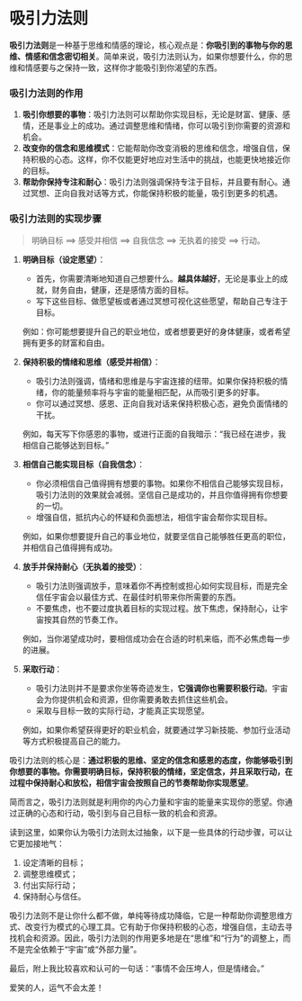 # 吸引力法则

**吸引力法则**是一种基于思维和情感的理论，核心观点是：**你吸引到的事物与你的思维、情感和信念密切相关**。简单来说，吸引力法则认为，如果你想要什么，你的思维和情感要与之保持一致，这样你才能吸引到你渴望的东西。

### 吸引力法则的作用

1. **吸引你想要的事物**：吸引力法则可以帮助你实现目标，无论是财富、健康、感情，还是事业上的成功。通过调整思维和情绪，你可以吸引到你需要的资源和机会。
2. **改变你的信念和思维模式**：它能帮助你改变消极的思维和信念，增强自信，保持积极的心态。这样，你不仅能更好地应对生活中的挑战，也能更快地接近你的目标。
3. **帮助你保持专注和耐心**：吸引力法则强调保持专注于目标，并且要有耐心。通过冥想、正向自我对话等方式，你能保持积极的能量，吸引到更多的机遇。

### 吸引力法则的实现步骤

> 明确目标 ==> 感受并相信 ==> 自我信念 ==> 无执着的接受 ==> 行动。

1. **明确目标（设定愿望）**：

   - 首先，你需要清晰地知道自己想要什么。**越具体越好**，无论是事业上的成就，财务自由，健康，还是感情方面的目标。
   - 写下这些目标、做愿望板或者通过冥想可视化这些愿望，帮助自己专注于目标。

   例如：你可能想要提升自己的职业地位，或者想要更好的身体健康，或者希望拥有更多的财富和自由。

2. **保持积极的情绪和思维（感受并相信）**：

   - 吸引力法则强调，情绪和思维是与宇宙连接的纽带。如果你保持积极的情绪，你的能量频率将与宇宙的能量相匹配，从而吸引更多的好事。
   - 你可以通过冥想、感恩、正向自我对话来保持积极心态，避免负面情绪的干扰。

   例如，每天写下你感恩的事物，或进行正面的自我暗示：“我已经在进步，我相信自己能够达到目标。”

3. **相信自己能实现目标（自我信念）**：

   - 你必须相信自己值得拥有想要的事物。如果你不相信自己能够实现目标，吸引力法则的效果就会减弱。坚信自己是成功的，并且你值得拥有你想要的一切。
   - 增强自信，抵抗内心的怀疑和负面想法，相信宇宙会帮你实现目标。

   例如，如果你想要提升自己的事业地位，就要坚信自己能够胜任更高的职位，并相信自己值得拥有成功。

4. **放手并保持耐心（无执着的接受）**：

   - 吸引力法则强调放手，意味着你不再控制或担心如何实现目标，而是完全信任宇宙会以最佳方式、在最佳时机带来你所需要的东西。
   - 不要焦虑，也不要过度执着目标的实现过程。放下焦虑，保持耐心，让宇宙按其自然的节奏工作。

   例如，当你渴望成功时，要相信成功会在合适的时机来临，而不必焦虑每一步的进展。

5. **采取行动**：

   - 吸引力法则并不是要求你坐等奇迹发生，**它强调你也需要积极行动**。宇宙会为你提供机会和资源，但你需要勇敢去抓住这些机会。
   - 采取与目标一致的实际行动，才能真正实现愿望。

   例如，如果你希望获得更好的职业机会，就要通过学习新技能、参加行业活动等方式积极提高自己的能力。

吸引力法则的核心是：**通过积极的思维、坚定的信念和感恩的态度，你能够吸引到你想要的事物。你需要明确目标，保持积极的情绪，坚定信念，并且采取行动，在过程中保持耐心和放松，相信宇宙会按照自己的节奏帮助你实现愿望**。

简而言之，吸引力法则就是利用你的内心力量和宇宙的能量来实现你的愿望。你通过正确的心态和行动，吸引到与自己目标一致的机会和资源。

读到这里，如果你认为吸引力法则太过抽象，以下是一些具体的行动步骤，可以让它更加接地气：

1. 设定清晰的目标；
2. 调整思维模式；
3. 付出实际行动；
4. 保持耐心与信任。

吸引力法则不是让你什么都不做，单纯等待成功降临，它是一种帮助你调整思维方式、改变行为模式的心理工具。它有助于你保持积极的心态，增强自信，主动去寻找机会和资源。因此，吸引力法则的作用更多地是在“思维”和“行为”的调整上，而不是完全依赖于“宇宙”或“外部力量”。

最后，附上我比较喜欢和认可的一句话：“事情不会压垮人，但是情绪会。”

爱笑的人，运气不会太差！
